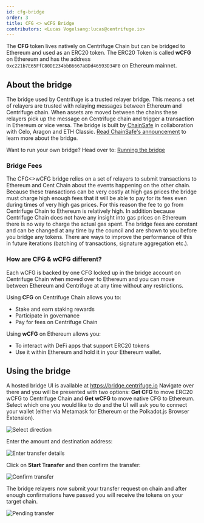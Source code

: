 ```yaml
---
id: cfg-bridge
order: 3
title: CFG <> wCFG Bridge
contributors: <Lucas Vogelsang:lucas@centrifuge.io>
---
```


The **CFG** token lives natively on Centrifuge Chain but can be bridged to Ethereum and used as an ERC20 token. The ERC20 Token is called **wCFG** on Ethereum and has the address `0xc221b7E65FfC80DE234bbB6667aBDd46593D34F0` on Ethereum mainnet.

## About the bridge
The bridge used by Centrifuge is a trusted relayer bridge. This means a set of relayers are trusted with relaying messages between Ethereum and Centrifuge chain. When assets are moved between the chains these relayers pick up the message on Centrifuge chain and trigger a transaction in Ethereum or vice versa. The bridge is built by [ChainSafe](https://chainsafe.io) in collaboration with Celo, Aragon and ETH Classic. [Read ChainSafe's announcement](https://medium.com/chainsafe-systems/chainsafe-building-chainbridge-49d51ff2e0a2) to learn more about the bridge.

Want to run your own bridge? Head over to: [Running the bridge](/build/bridge/)
### Bridge Fees
The CFG<>wCFG bridge relies on a set of relayers to submit transactions to Ethereum and Cent Chain about the events happening on the other chain. Because these transactions can be very costly at high gas prices the bridge must charge high enough fees that it will be able to pay for its fees even during times of very high gas prices. For this reason the fee to go from Centrifuge Chain to Ethereum is relatively high. In addition because Centrifuge Chain does not have any insight into gas prices on Ethereum there is no way to charge the actual gas spent. The bridge fees are constant and can be changed at any time by the council and are shown to you before you bridge any tokens. There are ways to improve the performance of this in future iterations (batching of transactions, signature aggregation etc.).


### How are CFG & wCFG different?
Each wCFG is backed by one CFG locked up in the bridge account on Centrifuge Chain when moved over to Ethereum and you can move between Ethereum and Centrifuge at any time without any restrictions.

Using **CFG** on Centrifuge Chain allows you to:
* Stake and earn staking rewards
* Participate in governance
* Pay for fees on Centrifuge Chain

Using **wCFG** on Ethereum allows you:
* To interact with DeFi apps that support ERC20 tokens
* Use it within Ethereum and hold it in your Ethereum wallet.

## Using the bridge
A hosted bridge UI is available at https://bridge.centrifuge.io Navigate over there and you will be presented with two options: **Get CFG** to move ERC20 wCFG to Centrifuge Chain and **Get wCFG** to move native CFG to Ethereum. Select which one you would like to do and the UI will ask you to connect your wallet (either via Metamask for Ethereum or the Polkadot.js Browser Extension).

![Select direction](./images/bridge_select_direction.png)

Enter the amount and destination address:

![Enter transfer details](./images/bridge_start_transfer.png)

Click on **Start Transfer** and then confirm the transfer:

![Confirm transfer](./images/bridge_confirm_transfer.png)

The bridge relayers now submit your transfer request on chain and after enough confirmations have passed you will receive the tokens on your target chain.

![Pending transfer](./images/bridge_in_transit.png)
